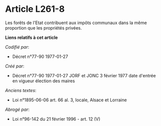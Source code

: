 # Article L261-8

Les forêts de l'Etat contribuent aux impôts communaux dans la même proportion que les propriétés privées.

**Liens relatifs à cet article**

_Codifié par_:

  - Décret n°77-90 1977-01-27

_Créé par_:

  - Décret n°77-90 1977-01-27 JORF et JONC 3 février 1977 date d'entrée en vigueur élection des maires

_Anciens textes_:

  - Loi n°1895-06-06 art. 66 al. 3, locale, Alsace et Lorraine

_Abrogé par_:

  - Loi n°96-142 du 21 février 1996 - art. 12 (V)

